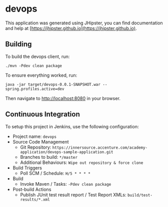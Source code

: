 # devops

This application was generated using JHipster, you can find documentation and help at [https://jhipster.github.io](https://jhipster.github.io).


## Building 

To build the devops client, run:

    ./mvn -Pdev clean package


To ensure everything worked, run:

    java -jar target/devops-0.0.1-SNAPSHOT.war --spring.profiles.active=dev

Then navigate to [http://localhost:8080](http://localhost:8080) in your browser.


## Continuous Integration

To setup this project in Jenkins, use the following configuration:

* Project name: `devops`
* Source Code Management
    * Git Repository: `https://innersource.accenture.com/academy-application/devops-sample-application.git`
    * Branches to build: `*/master`
    * Additional Behaviours: `Wipe out repository & force clone`
* Build Triggers
    * Poll SCM / Schedule: `H/5 * * * *`
* Build
    * Invoke Maven / Tasks: `-Pdev clean package`
* Post-build Actions
    * Publish JUnit test result report / Test Report XMLs: `build/test-results/*.xml`

[JHipster]: https://jhipster.github.io/
[Node.js]: https://nodejs.org/
[Bower]: http://bower.io/
[Gulp]: http://gulpjs.com/
[BrowserSync]: http://www.browsersync.io/
[Karma]: http://karma-runner.github.io/
[Jasmine]: http://jasmine.github.io/2.0/introduction.html
[Protractor]: https://angular.github.io/protractor/
